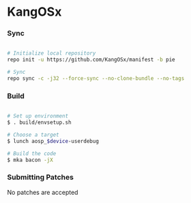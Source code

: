 # KangOSx #

### Sync ###

```bash

# Initialize local repository
repo init -u https://github.com/KangOSx/manifest -b pie

# Sync
repo sync -c -j32 --force-sync --no-clone-bundle --no-tags
```

### Build ###

```bash

# Set up environment
$ . build/envsetup.sh

# Choose a target
$ lunch aosp_$device-userdebug

# Build the code
$ mka bacon -jX
```

### Submitting Patches ###

No patches are accepted

